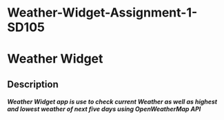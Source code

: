 # Weather-Widget-Assignment-1-SD105

<H1>Weather Widget

<h2>Description</h2>

<h5>Weather Widget app is use to check current Weather as well as highest and lowest weather of next five days using OpenWeatherMap API
